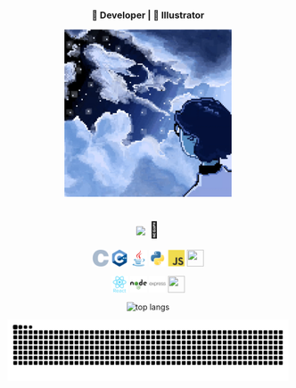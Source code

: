 
<h3 align="center">🚀 Developer | 🎨 Illustrator </h3>

<p align="center">
  <img src="./media/dreams.gif" width="300px"/>
</p>

<h1 align="center">
  <img src="https://media.giphy.com/media/hvRJCLFzcasrR4ia7z/giphy.gif" width="50px"/>
  🐸
</h1>

<p align="center">
  <img src="https://raw.githubusercontent.com/devicons/devicon/master/icons/c/c-original.svg" width="30" height="30"/>
  <img src="https://raw.githubusercontent.com/devicons/devicon/master/icons/cplusplus/cplusplus-original.svg" width="30" height="30"/>
  <img src="https://raw.githubusercontent.com/devicons/devicon/master/icons/java/java-original.svg" width="30" height="30"/>
  <img src="https://raw.githubusercontent.com/devicons/devicon/master/icons/python/python-original.svg" width="30" height="30"/>
  <img src="https://raw.githubusercontent.com/devicons/devicon/master/icons/javascript/javascript-original.svg" width="30" height="30"/>
  <img src="https://www.vectorlogo.zone/logos/kotlinlang/kotlinlang-icon.svg" width="30" height="30"/>
  </p>
  <p align="center">
  <img src="https://raw.githubusercontent.com/devicons/devicon/master/icons/react/react-original-wordmark.svg" width="30" height="30"/>
  <img src="https://raw.githubusercontent.com/devicons/devicon/master/icons/nodejs/nodejs-original-wordmark.svg" width="30" height="30"/>
  <img src="https://raw.githubusercontent.com/devicons/devicon/master/icons/express/express-original-wordmark.svg" width="30" height="30"/>
  <img src="https://www.vectorlogo.zone/logos/tailwindcss/tailwindcss-icon.svg" width="30" height="30"/>
  
  </p>

<p align="center">
  <img src="https://github-readme-stats.vercel.app/api/top-langs?username=mario7w78&show_icons=true&locale=en&layout=compact&theme=tokyonight" alt="top langs" />
</p>

![snake gif](https://github.com/Mario7w78/Mario7w78/blob/output/github-contribution-grid-snake-dark.svg)
